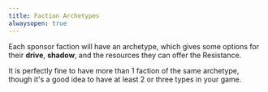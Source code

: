 ```yaml
---
title: Faction Archetypes
alwaysopen: true
---
```


Each sponsor faction will have an archetype, which gives some options for their
**drive**, **shadow**, and the resources they can offer the Resistance.

It is perfectly fine to have more than 1 faction of the same archetype, though
it's a good idea to have at least 2 or three types in your game.
